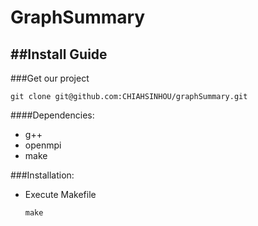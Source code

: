 # GraphSummary

##Install Guide
---

###Get our project
```
git clone git@github.com:CHIAHSINHOU/graphSummary.git
```

####Dependencies: 
* g++
* openmpi
* make

###Installation:
* Execute Makefile
    ```
    make
    ```


